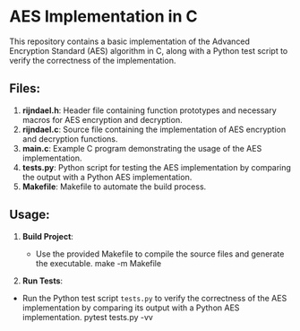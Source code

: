 # AES Implementation in C

This repository contains a basic implementation of the Advanced Encryption Standard (AES) algorithm in C, along with a Python test script to verify the correctness of the implementation.

## Files:

1. **rijndael.h**: Header file containing function prototypes and necessary macros for AES encryption and decryption.
2. **rijndael.c**: Source file containing the implementation of AES encryption and decryption functions.
3. **main.c**: Example C program demonstrating the usage of the AES implementation.
4. **tests.py**: Python script for testing the AES implementation by comparing the output with a Python AES implementation.
5. **Makefile**: Makefile to automate the build process.

## Usage:

1. **Build Project**: 
   - Use the provided Makefile to compile the source files and generate the executable.
make -m Makefile


2. **Run Tests**:
- Run the Python test script `tests.py` to verify the correctness of the AES implementation by comparing its output with a Python AES implementation.
pytest tests.py -vv
